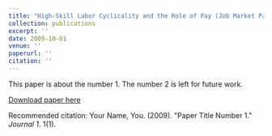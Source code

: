 ```yaml
---
title: "High-Skill Labor Cyclicality and the Role of Pay (Job Market Paper)"
collection: publications
excerpt: ''
date: 2009-10-01
venue: ''
paperurl: ''
citation: ''
---
```

This paper is about the number 1. The number 2 is left for future work.

[Download paper here](http://academicpages.github.io/files/paper1.pdf)

Recommended citation: Your Name, You. (2009). "Paper Title Number 1." <i>Journal 1</i>. 1(1).
